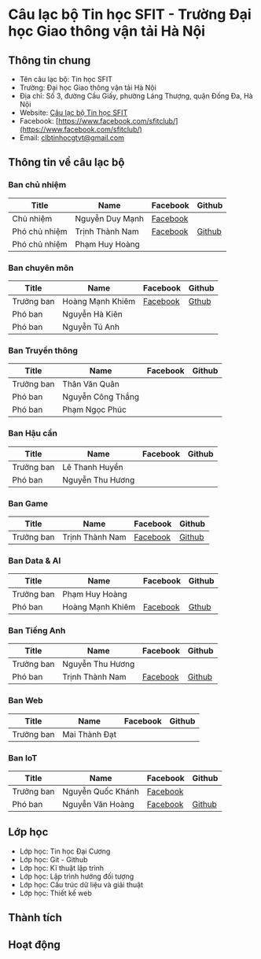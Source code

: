 # Câu lạc bộ Tin học SFIT - Trường Đại học Giao thông vận tải Hà Nội

## Thông tin chung 

- Tên câu lạc bộ: Tin học SFIT
- Trường: Đại học Giao thông vận tải Hà Nội
- Địa chỉ: Số 3, đường Cầu Giấy, phường Láng Thượng, quận Đống Đa, Hà Nội
- Website: [Câu lạc bộ Tin học SFIT](https://sfit.com.vn/)
- Facebook: [https://www.facebook.com/sfitclub/](https://www.facebook.com/sfitclub/)
- Email: clbtinhocgtvt@gmail.com

## Thông tin về câu lạc bộ

### Ban chủ nhiệm

|Title|Name|Facebook|Github|
|-|-|-|-|
|Chủ nhiệm| Nguyễn Duy Mạnh| [Facebook](https://www.facebook.com/manh.nguyenduy.37201901)||
|Phó chủ nhiệm|Trịnh Thành Nam|[Facebook](https://www.facebook.com/profile.php?id=61559188863257)|[Github](https://github.com/NamPhuThuy)|
|Phó chủ nhiệm|Phạm Huy Hoàng|||

### Ban chuyên môn

|Title|Name|Facebook|Github|
|-|-|-|-|
|Trưởng ban|Hoàng Mạnh Khiêm|[Facebook](https://www.facebook.com/hoangmanhkhiem.IT)|[Gthub](https://github.com/hoangmanhkhiem)|
|Phó ban|Nguyễn Hà Kiên|||
|Phó ban|Nguyễn Tú Anh|||

### Ban Truyền thông

|Title|Name|Facebook|Github|
|-|-|-|-|
|Trưởng ban|Thân Văn Quân|||
|Phó ban|Nguyễn Công Thắng|||
|Phó ban|Phạm Ngọc Phúc|||

### Ban Hậu cần

|Title|Name|Facebook|Github|
|-|-|-|-|
|Trưởng ban|Lê Thanh Huyền|||
|Phó ban|Nguyễn Thu Hương||| 

### Ban Game

|Title|Name|Facebook|Github|
|-|-|-|-|
|Trưởng ban|Trịnh Thành Nam|[Facebook](https://www.facebook.com/profile.php?id=61559188863257)|[Github](https://github.com/NamPhuThuy)|

### Ban Data & AI

|Title|Name|Facebook|Github|
|-|-|-|-|
|Trưởng ban|Phạm Huy Hoàng|||
|Phó ban|Hoàng Mạnh Khiêm|[Facebook](https://www.facebook.com/hoangmanhkhiem.IT)|[Gthub](https://github.com/hoangmanhkhiem)|

### Ban Tiếng Anh

|Title|Name|Facebook|Github|
|-|-|-|-|
|Trưởng ban|Nguyễn Thu Hương|||
|Phó ban|Trịnh Thành Nam|[Facebook](https://www.facebook.com/profile.php?id=61559188863257)|[Github](https://github.com/NamPhuThuy)|

### Ban Web

|Title|Name|Facebook|Github|
|-|-|-|-|
|Trưởng ban|Mai Thành Đạt|||

### Ban IoT

|Title|Name|Facebook|Github|
|-|-|-|-|
|Trưởng ban|Nguyễn Quốc Khánh|[Facebook](https://www.facebook.com/khanhdew)||
|Phó ban|Nguyễn Văn Hoàng|[Facebook](https://www.facebook.com/profile.php?id=100013526591168)|[Github](https://github.com/zunohoang)|

## Lớp học

- Lớp học: Tin học Đại Cương
- Lớp học: Git - Github
- Lớp học: Kĩ thuật lập trình
- Lớp học: Lập trình hướng đối tượng
- Lớp học: Cấu trúc dữ liệu và giải thuật
- Lớp học: Thiết kế web

## Thành tích


## Hoạt động


